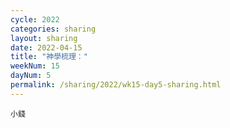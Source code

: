 ```yaml
---
cycle: 2022
categories: sharing
layout: sharing
date: 2022-04-15
title: "神學梳理："
weekNum: 15
dayNum: 5
permalink: /sharing/2022/wk15-day5-sharing.html
---
```


[](https://eccseattle.github.io/media/sharing/2022/wk015/2022-04-15-bin.m4a)

`小錢`
